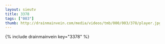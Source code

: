```yaml
--- 
layout: sieutv
title: 3378
tags: ["003"]
thumb: http://drainmainvein.com/media/videos/tmb/000/003/378/player.jpg
---
```

{% include drainmainvein key="3378" %} 
